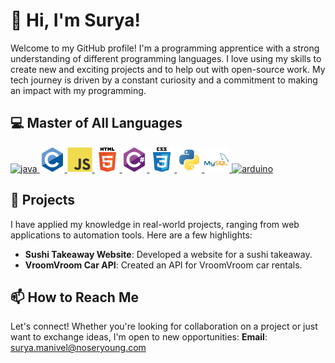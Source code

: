 # 👋 Hi, I'm Surya!

Welcome to my GitHub profile! I'm a programming apprentice with a strong understanding of different programming languages. I love using my skills to create new and exciting projects and to help out with open-source work. My tech journey is driven by a constant curiosity and a commitment to making an impact with my programming.

## 
## 💻 Master of All Languages

<p align="left">
  <a href="https://www.java.com/" target="_blank" rel="noreferrer">
    <img src="https://brandlogos.net/wp-content/uploads/2021/11/java-logo.png" alt="java" width="40" height="40"/>
  </a>
  <a href="https://www.cprogramming.com/" target="_blank" rel="noreferrer">
    <img src="https://raw.githubusercontent.com/devicons/devicon/master/icons/c/c-original.svg" alt="c" width="40" height="40"/>
  </a>
  <a href="https://developer.mozilla.org/en-US/docs/Web/JavaScript" target="_blank" rel="noreferrer">
    <img src="https://raw.githubusercontent.com/devicons/devicon/master/icons/javascript/javascript-original.svg" alt="javascript" width="40" height="40"/>
  </a>
  <a href="https://www.w3.org/html/" target="_blank" rel="noreferrer">
    <img src="https://raw.githubusercontent.com/devicons/devicon/master/icons/html5/html5-original-wordmark.svg" alt="html5" width="40" height="40"/>
  </a>
  <a href="https://docs.microsoft.com/en-us/dotnet/csharp/" target="_blank" rel="noreferrer">
    <img src="https://raw.githubusercontent.com/devicons/devicon/master/icons/csharp/csharp-original.svg" alt="csharp" width="40" height="40"/>
  </a>
  <a href="https://www.w3schools.com/css/" target="_blank" rel="noreferrer">
    <img src="https://raw.githubusercontent.com/devicons/devicon/master/icons/css3/css3-original-wordmark.svg" alt="css3" width="40" height="40"/>
  </a>
  <a href="https://www.python.org" target="_blank" rel="noreferrer">
    <img src="https://raw.githubusercontent.com/devicons/devicon/master/icons/python/python-original.svg" alt="python" width="40" height="40"/>
  </a>
  <a href="https://www.mysql.com/" target="_blank" rel="noreferrer">
    <img src="https://raw.githubusercontent.com/devicons/devicon/master/icons/mysql/mysql-original-wordmark.svg" alt="mysql" width="40" height="40"/>
  </a>
  <a href="https://www.arduino.cc/" target="_blank" rel="noreferrer">
    <img src="https://cdn.worldvectorlogo.com/logos/arduino-1.svg" alt="arduino" width="40" height="40"/>
  </a>
</p>

## 

## 🚀 Projects

I have applied my knowledge in real-world projects, ranging from web applications to automation tools. Here are a few highlights:

- **Sushi Takeaway Website**: Developed a website for a sushi takeaway.
- **VroomVroom Car API**: Created an API for VroomVroom car rentals.

## 
## 📫 How to Reach Me

Let's connect! Whether you're looking for collaboration on a project or just want to exchange ideas, I'm open to new opportunities:
**Email**: [surya.manivel@noseryoung.com](mailto:surya.manivel@noseryoung.com)



